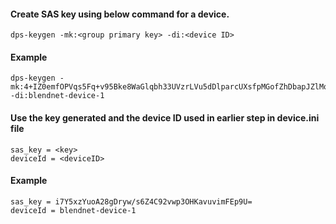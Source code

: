 #### Create SAS key using below command for a device.
   ```
   dps-keygen -mk:<group primary key> -di:<device ID>
   ```
   #### Example
   ```   
   dps-keygen -mk:4+IZ0emfOPVqs5Fq+v95Bke8WaGlqbh33UVzrLVu5dDlparcUXsfpMGofZhDbapJZlMqdOTiX3iB/W16JB2hiw== -di:blendnet-device-1
   ```

#### Use the key generated and the device ID used in earlier step in device.ini file
   ```  
   sas_key = <key>
   deviceId = <deviceID> 
   ```  
   #### Example
   ```  
   sas_key = i7Y5xzYuoA28gDryw/s6Z4C92vwp3OHKavuvimFEp9U=
   deviceId = blendnet-device-1 
   ```  